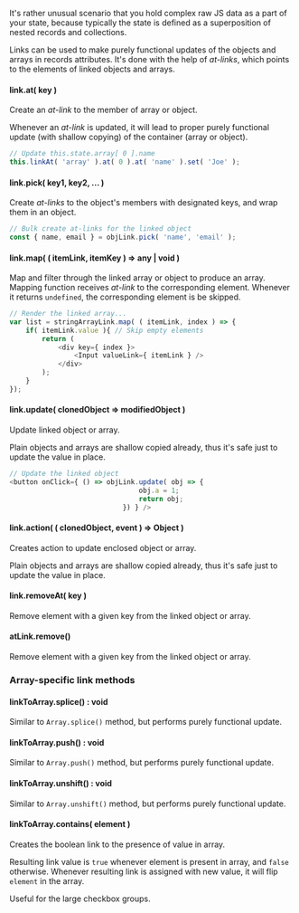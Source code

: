 It's rather unusual scenario that you hold complex raw JS data as a part of your state, because typically the state is
defined as a superposition of nested records and collections.

Links can be used to make purely functional updates of the objects and arrays in records attributes. It's done with
the help of _at-links_, which points to the elements of linked objects and arrays.

#### link.at( key )

Create an _at-link_ to the member of array or object.

Whenever an _at-link_ is updated, it will lead to proper purely functional update (with shallow copying) of the
container (array or object).

```javascript
// Update this.state.array[ 0 ].name
this.linkAt( 'array' ).at( 0 ).at( 'name' ).set( 'Joe' );
```

#### link.pick( key1, key2, ... )

Create _at-links_ to the object's members with designated keys, and wrap them in an object.

```javascript
// Bulk create at-links for the linked object
const { name, email } = objLink.pick( 'name', 'email' );
```

#### link.map( ( itemLink, itemKey ) => any | void )

Map and filter through the linked array or object to produce an array.
Mapping function receives _at-link_ to the corresponding element.
Whenever it returns `undefined`, the corresponding element is be skipped.


```javascript
// Render the linked array...
var list = stringArrayLink.map( ( itemLink, index ) => {
    if( itemLink.value ){ // Skip empty elements
        return (
            <div key={ index }>
                <Input valueLink={ itemLink } />
            </div>
        );
    }
});
```

#### link.update( clonedObject => modifiedObject )

Update linked object or array.

Plain objects and arrays are shallow copied already, thus it's safe just to update the value in place.

```javascript
// Update the linked object
<button onClick={ () => objLink.update( obj => {
                                obj.a = 1;
                                return obj;
                            }) } />
```

#### link.action( ( clonedObject, event ) => Object )
 
Creates action to update enclosed object or array.

Plain objects and arrays are shallow copied already, thus it's safe just to update the value in place.

#### link.removeAt( key )

Remove element with a given key from the linked object or array.

#### atLink.remove()

Remove element with a given key from the linked object or array.

### Array-specific link methods

#### linkToArray.splice() : void

Similar to `Array.splice()` method, but performs purely functional update.

#### linkToArray.push() : void 

Similar to `Array.push()` method, but performs purely functional update.

#### linkToArray.unshift() : void

Similar to `Array.unshift()` method, but performs purely functional update.

#### linkToArray.contains( element )

Creates the boolean link to the presence of value in array.

Resulting link value is `true` whenever element is present in array, and `false` otherwise.
Whenever resulting link is assigned with new value, it will flip `element` in the array.

Useful for the large checkbox groups.

